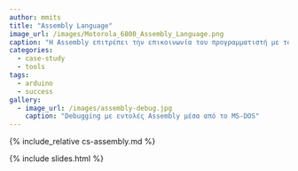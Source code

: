```yaml
---
author: mmits
title: "Assembly Language"
image_url: /images/Motorola_6800_Assembly_Language.png
caption: "Η Assembly επιτρέπει την επικοινωνία του προγραμματιστή με το hardware του υπολογιστή χωρίς την ανάγκη να γνωρίζει εντολές σε binary"
categories:
  - case-study
  - tools
tags:
  - arduino
  - success
gallery:
  - image_url: /images/assembly-debug.jpg
    caption: "Debugging με εντολές Assembly μέσα από το MS-DOS"
---
```


{% include_relative cs-assembly.md %}

{% include slides.html %}
